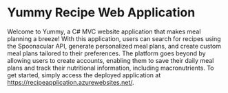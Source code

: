 # Yummy Recipe Web Application

Welcome to Yummy, a C# MVC website application that makes meal planning a breeze! With this application, users can search for recipes using the Spoonacular API, generate personalized meal plans, and create custom meal plans tailored to their preferences. The platform goes beyond by allowing users to create accounts, enabling them to save their daily meal plans and track their nutritional information, including macronutrients. To get started, simply access the deployed application at https://recipeapplication.azurewebsites.net/.


